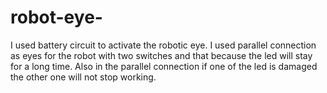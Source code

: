 # robot-eye-
I used battery circuit to activate the robotic eye. 
I used parallel connection as eyes for the robot with two switches and that because the led will stay for a long time. Also in the parallel connection if one of the led is damaged the other one will not stop working. 
